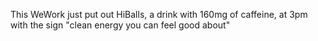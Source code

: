 This WeWork just put out HiBalls, a drink with 160mg of caffeine, at 3pm with the sign "clean energy you can feel good about"

